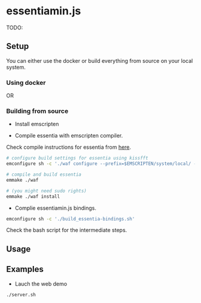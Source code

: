 
# essentiamin.js

TODO: 


## Setup

You can either use the docker or build everything from source on your local system.


### Using docker


OR

### Building from source


* Install emscripten


* Compile essentia with emscripten compiler.

Check compile instructions for essentia from [here]().

```bash
# configure build settings for essentia using kissfft
emconfigure sh -c './waf configure --prefix=$EMSCRIPTEN/system/local/ --build-static --fft=KISS --emscripten'

# compile and build essentia
emmake ./waf

# (you might need sudo rights)
emmake ./waf install

```

* Complie essentiamin.js bindings.

```bash
emconfigure sh -c './build_essentia-bindings.sh'
```
Check the bash script for the intermediate steps.




## Usage


## Examples

- Lauch the web demo

```bash
./server.sh
```
